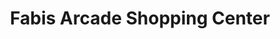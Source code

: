---
title: "Fabis Arcade Shopping Center"
url: /kuriachira/fabis-arcade-shopping-center/
shop: Allgemein
---